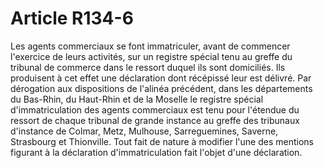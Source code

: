 # Article R134-6

Les agents commerciaux se font immatriculer, avant de commencer l'exercice de leurs activités, sur un registre spécial tenu au greffe du tribunal de commerce dans le ressort duquel ils sont domiciliés. Ils produisent à cet effet une déclaration dont récépissé leur est délivré.   Par dérogation aux dispositions de l'alinéa précédent, dans les départements du Bas-Rhin, du Haut-Rhin et de la Moselle le registre spécial d'immatriculation des agents commerciaux est tenu pour l'étendue du ressort de chaque tribunal de grande instance au greffe des tribunaux d'instance de Colmar, Metz, Mulhouse, Sarreguemines, Saverne, Strasbourg et Thionville.   Tout fait de nature à modifier l'une des mentions figurant à la déclaration d'immatriculation fait l'objet d'une déclaration.